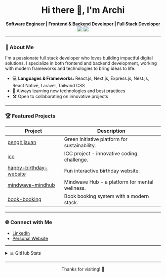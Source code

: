 <h1 align="center">Hi there 👋, I'm Archi</h1>
<p align="center">
  <b>Software Engineer | Frontend & Backend Developer | Full Stack Developer</b><br>
  <a href="https://www.linkedin.com/in/rohim48/" target="_blank"><img src="https://img.shields.io/badge/-LinkedIn-blue?style=flat-square&logo=linkedin"></a>
  <a href="https://www.noerrohim.vercel.app" target="_blank"><img src="https://img.shields.io/badge/-Portfolio-black?style=flat-square"></a>
</p>

---

### 🚀 About Me
I'm a passionate full stack developer who loves building impactful digital solutions. I specialize in both frontend and backend development, working with modern frameworks and technologies to bring ideas to life.

- 💻 **Languages & Frameworks:** React.js, Next.js, Express.js, Nest.js, React Native, Laravel, Tailwind CSS
- 🌱 Always learning new technologies and best practices
- 🛠️ Open to collaborating on innovative projects

---

### 🏆 Featured Projects

| Project | Description |
| ------- | ----------- |
| [penghijauan](https://github.com/itsArchi/penghijauan) | Green initiative platform for sustainability. |
| [icc](https://github.com/enveir/icc) | ICC project - innovative coding challenge. |
| [happy-birthday-website](https://github.com/itsArchi/happy-birthday-website) | Fun interactive birthday website. |
| [mindwave-mindhub](https://github.com/pticc/mindwave-mindhub) | Mindwave Hub - a platform for mental wellness. |
| [book-booking](https://github.com/itsArchi/book-booking) | Book booking system with a modern stack. |

---

### 🌐 Connect with Me

- [LinkedIn](https://www.linkedin.com/in/rohim48/)
- [Personal Website](https://www.noerrohim.vercel.app)

---

<details>
  <summary>📊 GitHub Stats</summary>
  <img src="https://github-readme-stats.vercel.app/api?username=itsArchi&show_icons=true&hide_title=true" alt="Archi's GitHub stats"/>
</details>

---

<p align="center">Thanks for visiting! 🚀</p>
